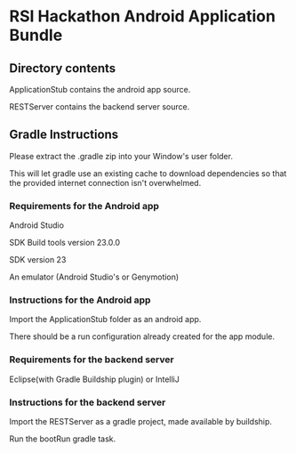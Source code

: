 # RSI Hackathon Android Application Bundle

## Directory contents
ApplicationStub contains the android app source.

RESTServer contains the backend server source.

## Gradle Instructions
Please extract the .gradle zip into your Window's user folder.

This will let gradle use an existing cache to download dependencies so that the provided internet connection isn't overwhelmed.

### Requirements for the Android app
Android Studio

SDK Build tools version 23.0.0

SDK version 23

An emulator (Android Studio's or Genymotion)

### Instructions for the Android app
Import the ApplicationStub folder as an android app.

There should be a run configuration already created for the app module.

### Requirements for the backend server
Eclipse(with Gradle Buildship plugin) or IntelliJ

### Instructions for the backend server
Import the RESTServer as a gradle project, made available by buildship.

Run the bootRun gradle task.
